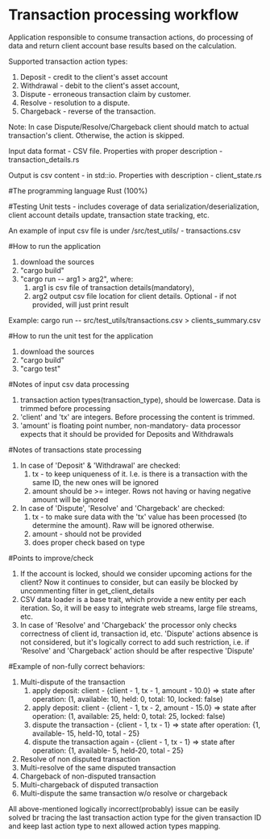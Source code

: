 # Transaction processing workflow
Application responsible to consume transaction actions, do
processing of data and return client account base results based
on the calculation.


Supported transaction action types:
1. Deposit - credit to the client's asset account
2. Withdrawal - debit to the client's asset account,
3. Dispute - erroneous transaction claim by customer.
4. Resolve - resolution to a dispute.
5. Chargeback - reverse of the transaction.

Note: In case Dispute/Resolve/Chargeback client should match to actual transaction's client.
Otherwise, the action is skipped.

Input data format - CSV file. Properties with proper description - transaction_details.rs

Output is csv content - in std::io. Properties with description - client_state.rs

#The programming language 
Rust (100%)


#Testing
Unit tests - includes coverage of data serialization/deserialization,
client account details update, transaction  state tracking, etc.

An example of input csv file is under /src/test_utils/ - transactions.csv


#How to run the application
1. download the sources
2. "cargo build"
3. "cargo run -- arg1 > arg2", where:
   1. arg1 is csv file of transaction details(mandatory),
   2. arg2 output csv file location for client details. Optional - if not provided, will just print result
   
Example: cargo run -- src/test_utils/transactions.csv > clients_summary.csv

#How to run the unit test for the application
1. download the sources
2. "cargo build"
3. "cargo test"


#Notes of input csv data processing
1. transaction action types(transaction_type), should be lowercase. Data is trimmed before processing
2. 'client' and 'tx' are integers. Before processing the content is trimmed.
3. 'amount' is floating point number, non-mandatory- data processor expects that it should be provided
    for Deposits and Withdrawals


#Notes of transactions state processing
1. In case of 'Deposit' & 'Withdrawal' are checked:
   1. tx -  to keep uniqueness of it. I.e. is there is a transaction with the same ID, the new ones will be ignored
   2. amount should be >= integer. Rows not having or having negative amount will be ignored
2. In case of 'Dispute', 'Resolve' and 'Chargeback' are checked:
   1. tx - to make sure data with the 'tx' value has been processed (to determine the amount). Raw will be ignored otherwise.
   2. amount - should not be provided
   3. does proper check based on type
   

#Points to improve/check
1. If the account is locked, should we consider upcoming actions for the client? 
Now it continues to consider, but can easily be blocked by uncommenting filter in get_client_details
2. CSV data loader is a base trait, which provide a new entity per each iteration.
   So, it will be easy to integrate web streams, large file streams, etc.
3. In case of 'Resolve' and 'Chargeback' the processor only checks correctness of client id, transaction id, etc.
   'Dispute' actions absence is not considered, but it's logically correct to add such restriction,
   i.e. if 'Resolve' and 'Chargeback' action should be after respective 'Dispute'

#Example of non-fully correct behaviors:
1. Multi-dispute of the transaction
   1. apply deposit: client - {client - 1, tx - 1, amount - 10.0} => state after operation: (1, available: 10, held: 0, total: 10, locked: false)
   2. apply deposit: client - {client - 1, tx - 2, amount - 15.0} => state after operation: (1, available: 25, held: 0, total: 25, locked: false)
   3. dispute the transaction - {client - 1, tx - 1} => state after operation: {1, available- 15, held-10, total - 25}
   4. dispute the transaction again - {client - 1, tx - 1} => state after operation: {1, available- 5, held-20, total - 25}
2. Resolve of non disputed transaction
3. Multi-resolve of the same disputed transaction
4. Chargeback of non-disputed transaction
5. Multi-chargeback of disputed transaction
6. Multi-dispute the same transaction w/o resolve or chargeback

All above-mentioned logically incorrect(probably) issue can be easily solved br tracing the last transaction action type for the given transaction ID
and keep last action type to next allowed action types mapping.
   